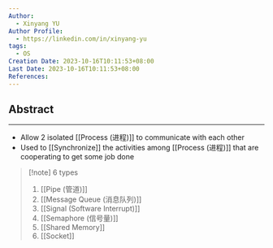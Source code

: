```yaml
---
Author:
  - Xinyang YU
Author Profile:
  - https://linkedin.com/in/xinyang-yu
tags:
  - OS
Creation Date: 2023-10-16T10:11:53+08:00
Last Date: 2023-10-16T10:11:53+08:00
References:
---
```

## Abstract
---
- Allow 2 isolated [[Process (进程)]] to communicate with each other 
- Used to [[Synchronize]] the activities among [[Process (进程)]] that are cooperating to get some job done

>[!note] 6 types
>1. [[Pipe (管道)]]
>2. [[Message Queue (消息队列)]]
>3. [[Signal (Software Interrupt)]]
>4. [[Semaphore (信号量)]]
>5. [[Shared Memory]]
>6. [[Socket]]